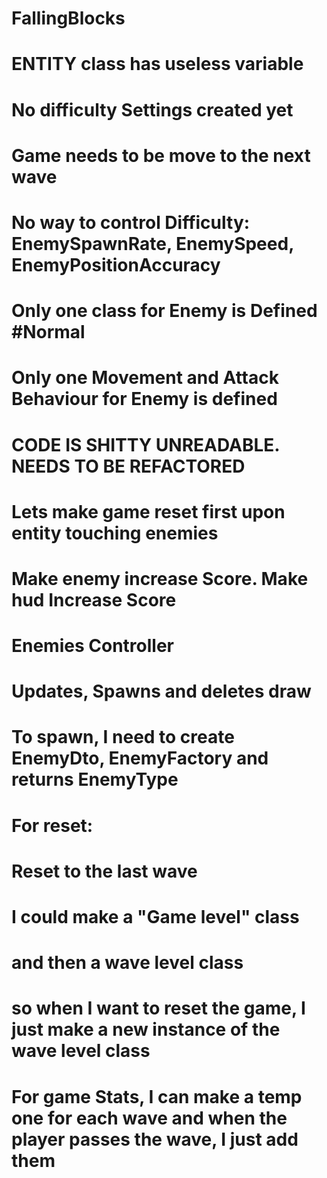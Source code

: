 # FallingBlocks


# ENTITY class has useless variable 

# No difficulty Settings created yet
# Game needs to be move to the next wave
# No way to control Difficulty: EnemySpawnRate, EnemySpeed, EnemyPositionAccuracy
# Only one class for Enemy is Defined #Normal
# Only one Movement and Attack Behaviour for Enemy is defined

# CODE IS SHITTY UNREADABLE. NEEDS TO BE REFACTORED


# Lets make game reset first upon entity touching enemies
# Make enemy increase Score. Make hud Increase Score




# Enemies Controller
# Updates, Spawns and deletes draw
# To spawn, I need to create EnemyDto, EnemyFactory and returns EnemyType


# For reset:
# Reset to the last wave
# I could make a "Game level" class
# and then a wave level class
# so when I want to reset the game, I just make a new instance of the wave level class 
# For game Stats, I can make a temp one for each wave and when the player passes the wave, I just add them 



